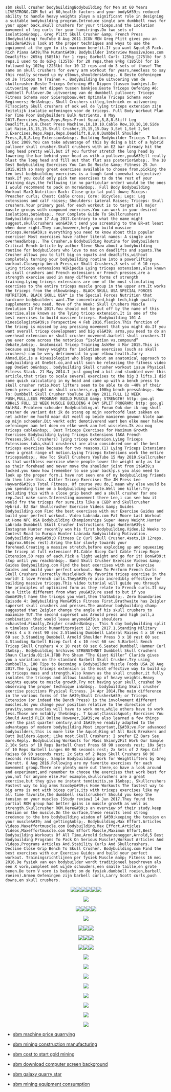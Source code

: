 
```
sbm skull crusher bodybuildingBodybuilding for Men at 60 Years LIVESTRONG.COM But at 60,health factors and your body&#39;s reduced ability to handle heavy weights plays a significant role in designing a suitable bodybuilding program.Introduce single arm dumbbell rows for your upper back,skull crushers for your triceps,and the isolation movement of leg curls for your hamstrings.Do two sets of isolation&nbsp;. Greg Plitt Skull Crusher &amp; French Press (Bodybuilding) YouTube 8 Aug 2011.ICON MEN Greg Plitt gives you an insider&#39;s look at the proper techniques and ways to use the equipment at the gym to its maximum benefit.If you want &quot;8 Pack. Rich Piana &#39;The Mutant&#39; Bodybuilder Interview MassiveJoes.com Deadlifts: 265kg (585lb) for 1 reps; Barbell Curl: 125kg (275lb) for 3 reps.I used to do 61kg (135lb) for 20 reps,then 84kg (185lb) for 16 followed by 102kg (225lb) for 10 12 reps and do 3 sets of those! The same on skull crushers for every arm workout for years,needless to say this really screwed up my elbows,shoulders&nbsp;. 6 Beste Oefeningen om Je Triceps te Trainen +. BodyBuilding De uitvoering van de skullcrusher.Beste Triceps Oefening #5: Dippen (tussen bankjes).De uitvoering van het dippen tussen bankjes.Beste Triceps Oefening #6: Dumbbell Pullover.De uitvoering van de dumbbell pullover; Triceps Fitness Schema voor Spieropbouw.Het Optimale Triceps Schema voor Beginners; Het&nbsp;. Skull Crushers uitleg,techniek en uitvoering FITsociety Skull crushers of ook wel de lying triceps extension zijn feitelijk isolatie oefeningen voor de triceps. Full Body Workout Plan For Time Poor Bodybuilders Bulk Nutrients. 8 May 2017.Exercises,Reps,Reps,Reps.Front Squat,8,8,8.Stiff Leg Deadlift,8,8,8.Chest Press Machine,10,10,10.Cable Row,10,10,10.Side Lat Raise,15,15,15.Skull Crusher,15,15,15.Day 3,Set 1,Set 2,Set 3.Exercises,Reps,Reps,Reps.Deadlift,8,8,8.Dumbbell Shoulder Press,8,8,8.Leg Extension&nbsp;. Building Bodybuilder Triceps T Nation 15 Dec 2009.You can take advantage of this by doing a bit of a hybrid pullover skull crusher.Skull crushers with an EZ bar already hit the long head pretty well,but if you further stretch the long head by lowering the bar behind your head as with a pullover,you&#39;ll really blast the long head and fill out that flat ass posterior&nbsp;. The 10 Best Bodybuilding Exercises You Can Do Muscle &amp; Fitness 25 Jun 2015.With so many great exercises available to choose from,picking the ten best bodybuilding exercises is a tough (and somewhat subjective) task.If you could only pick ten exercises to do the rest of your training days,the following (in no particular order) would be the ones I would recommend to pack on more&nbsp;. Full Body Bodybuilding Workout MaxQ Nutrition Back: Close grip lat pull down; Biceps: Preacher curls; Chest: Cable cross; Core: Bicycles; Legs: Leg extensions and calf raises; Shoulders: Lateral Raises; Triceps: Skull crushers.Your primary goal for each workout is to target all major muscle groups with compound exercises.You can work in your desired isolations,but&nbsp;. Your Complete Guide To Skullcrushers! Bodybuilding.com 17 Aug 2017.Contrary to what the name might suggest,skullcrushers won&#39;t send you screaming to the ER—at least when done right.They can,however,help you build massive triceps.Here&#39;s everything you need to know about this popular exercise! Most exercises have rather literal names: A single arm overhead&nbsp;. The Crusher,a Bodybuilding Routine for Bodybuilders Critical Bench Article by author Steve Shaw about a bodybuilding routine for bodybuilders who love to max on deadlifts and squats.The Crusher allows you to lift big on squats and deadlifts,without completely turning your bodybuilding routine into a powerlifting workout.Closegrip bench Press,or Skull Crushers,3 sets of 6 10 reps. Lying triceps extensions Wikipedia Lying triceps extensions,also known as skull crushers and French extensions or French presses,are a strength exercise used in many different forms of strength training.Lying triceps extensions are one of the most stimulating exercises to the entire triceps muscle group in the upper arm.It works the triceps from the elbow&nbsp;. BLACK SKULL USA SPECIAL FORCES NUTRITION. BLACK SKULL USA™ is the Special Forces Nutrition that hardcore bodybuilders want.The concentrated,high tech,high quality supplements you need. Move of the Week: Skull Crushers Muscle Evolution 13 Feb 2017.You should not be put off by the name of this exercise,also known as the lying tricep extension.It is one of the best exercises to build massive triceps. Bodybuilding 101 A Kinesiologist&#39;s Perspective 4 Feb 2016.flexion.This function of the tricep is missed by any pressing movement that you might do.If you want overall tricep development and big ol&#39; arms,you need to do an overhead extension or skull crusher movement.barbell skull crushers.If you ever come across the notorious “isolation vs.compound” debate,&nbsp;. Anatomical Tricep Training AskMen 4 Mar 2015.This is because using heavy weights for isolation exercises (such as skull crushers) can be very detrimental to your elbow health.Jarry Ahmad,BSc,is a kinesiologist who blogs about an anatomical approach to bodybuilding at OneSet.co,and will soon be releasing the fitness video app OneSet on&nbsp;. bodybuilding Skull crusher workout issue Physical Fitness Stack. 21 May 2014.I just googled a bit and stumbled over this article,that tries to scale several exercises to the big 3 lifts.I did some quick calculating in my head and came up with a bench press to skull crusher ratio.Most lifters seem to be able to do ~40% of their bench press weight on skull crushers,e.g.100kg bench press&nbsp;. How To: Dumbbell Skull Crusher YouTube 28 May 2011.FULL 12 WEEK PUSH,PULL,LEGS PROGRAM! BUILD MUSCLE &amp; STRENGTH! http: goo.gl X8HeL5 FULL 12 WEEK MUSCLE BUILDING 4 DAY SPLIT PROGRAM: http: goo.gl 6AlH84. Probleem schouder Bodybuilding.nl Forum Ook doe ik nog skull crusher de variant dat ik de stang op mijn voorhoofd laat zakken en net achter me hoofd maar dit voelt op beide manieren gewoon klote aan op mijn schouder.Dit werkt echt demotiverend want ben elke meer halve oefeningen aan het doen en elke week aan het wisselen.Ik zou nog triceps cable&nbsp;. Best Triceps Exercises for Maximum Growth Exercises Bodybuilding Lying Triceps Extensions (AKA French Presses,Skull Crushers) lying tricep extension.Lying Triceps Extensions (aka,skull crushers) are also considered one of the best triceps exercises because for two reasons.(1) Lying Triceps Extensions have a great range of motion.Lying Triceps Extensions work the entire triceps&nbsp;. How To: Skull Crushers YouTube 15 May 2010.Skullcrusher is that worthless exercise where people lower the weight only as far as their forehead and never move the shoulder joint from it&#39;s locked.you know how (remember to use your back)p.s you also need to look up the proper form.i have not seen one of my bodybuilding friends do them like this﻿. Killer Tricep Exercise: The JM Press Lee Hayward&#39;s Total Fitness. Of course you do,I mean why else would be you spending time on a bodybuilding website.Well one killer.Try including this with a close grip bench and a skull crusher for one rep.Just make sure.Interesting movement there Lee,i can see how it would fry the triceps for sure,its like a CGBP and Skullcrusher Hybrid. EZ Bar Skullcrusher Exercise Videos &amp; Guides Bodybuilding.com Find the best exercises with our Exercise Guides and build your perfect workout. Video Labrada.com Pat Moore Last Workout at Home NPC USA Bodybuilding Championships Super Heavy Weight.Hunter Labrada Dumbbell Skull Crusher Instructions Tips Hunter&#39;s Instagram Hunter recently won his first bodybuilding.Video.12 Weeks to Contest Road to Europa Hunter Labrada Bodybuilding Motivation. Bodybuilding Amp&#39;D Fitness Ez Curl Skull Crusher.4sets,10 12reps.(approx.60sec rest).Bring the bar slowly towards your forehead.Creating a massive stretch,before exploding up and squeezing the tricep at full extension! E1.Cable Bicep Curl Cable Tricep Rope Extension.50 reps of each.Pick a light weight and go for it! Don&#39;t stop until you reach&nbsp;. Band Skull Crusher Exercise Videos &amp; Guides Bodybuilding.com Find the best exercises with our Exercise Guides and build your perfect workout. How To Perform French Curls Skull Crushers Correctly MuscleHack My favorite tricep exercise in the world! I love French curls.They&#39;re also incredibly effective for building massive triceps.This video tutorial will guide you through the principles of optimized form as they relate to French curls.It may be a little different from what you&#39;re used to but if you don&#39;t have the triceps you want,then that&nbsp;. Zero Boundaries Episode 4: Bodybuilding Men&#39;s Fitness First,Brathwaite has Zeigler superset skull crushers and presses.The amateur bodybuilding champ suggested that Zeigler change the angle of his skull crushers to maximize TUT.The second superset was Arnold press and high pull,a combination that would leave anyone&#39;s shoulders exhausted.Finally,Zeigler crushed&nbsp;. This 5 day bodybuilding split a timeless classic humanfitproject 12 Oct 2017.1.Standing Military Press 4 x 8 rest 90 sec 2.Standing Dumbbell Lateral Raises 4 x 10 rest 60 sec 3.Standing Dumbbell Arnold Shoulder Press 3 x 10 rest 60 sec 4.Standing Barbell Bicep Curl 4 x 10 rest 60 sec 5.Barbell Bench Tricep Skull Crushers 4 x 10 rest 60 sec 6.Seated Dumbbell Hammer Curl 3&nbsp;. Bodybuilding Archives STRENGTHNET Dumbbell Skull Crushers Shaun Clarida.01:14.IFBB Pro Shaun “The Giant Killer” Clarida gives you a variation on the standard Barbell Skull Crusher.Try using dumbbells… 100 Tips to Becoming a Bodybuilder Muscle Foods USA 20 Aug 2017.The lying triceps extension is the most effective way to build up on triceps mass and strength.Also known as the skull crusher,it fully isolates the triceps and allows loading up of heavy weights.Heavy weights equate to muscle growth.Try not having your skull crushed by observing the proper technique in&nbsp;. bodybuilding Skull crusher exercise positions Physical Fitness. 24 Apr 2014.The main difference in the various forms of the &#39;Skull Crusher&#39; or Triceps Extension (or indeed the Bench Press) is the involvement different muscles.As you change your position relative to the direction of gravity,some muscles will have to work more,while others have to work less.Those are notably the&nbsp;. 7 &quot;Classic&quot; Exercises You Should Avoid FLEX Online However,I&#39;ve also learned a few things over the past quarter century,and I&#39;ve readily adapted to the advantages of modern bodybuilding.Most important,I&#39;ve.For advanced bodybuilders,this is more like the &quot;King of All Back Breakers and Butt Builders.&quot; Like most.Skull Crushers: I prefer EZ Bars See more.Reply. Bodybuilding Workouts for Mass Skinny2Fit Work Our Sample 2.10x Sets of 10 Reps Barbell Chest Press 60 90 seconds rest; 10x Sets of 10 Reps Barbell Lunges 60 90 seconds rest; 2x Sets of 2 Reps Calf Raises 60 90 seconds rest; 2x Sets of 2 Reps Skull Crushers 60 90 seconds rest&nbsp;. Sample Bodybuilding Work for Weightlifters by Greg Everett. 8 Aug 2016.Following are my favorite exercises for each movement group.There are plenty more out there,so have a look around and experiment,and remember to choose the exercises that work best for you,not for anyone else.For example,skullcrushers are a great exercise,but they give me instant tendinitis,so I&nbsp;. Skullcrushers Fastest way to big arms Scooby&#39;s Home Workouts The fastest way to big arms is not with bicep curls,its with triceps exercises like my all time favorite,the dumbbell skullcrusher! Should you keep the tension on your muscles [Study review] 14 Jun 2017.They found the partial ROM group had better gains in muscle growth as well as strength.Skullcrusher ROM.Here&#39;s an overview of their study.keep tension on the muscle.On the surface,these results lend strong credence to the bro bodybuilding wisdom of &#39;keeping the tension on your muscle&#39; and getting&nbsp;. Bodybuilding.Max Effort.Articles Videos.Maxeffortmuscle.com Bodybuilding,Max Effort,Articles Videos,Maxeffortmuscle.com Max Effort Muscle,Maximum Effort,Best Bodybuilding Workouts Of All Time,Arnold Schwarzenegger,Arnold,5 Best Bodybuilding Programs To Pack On Serious Muscle!,Workout Articles And Videos,Programs Articles And.Stability Curls And Skullcrushers. Decline Close Grip Bench To Skull Crusher. Bodybuilding.com Find the best exercises with our Exercise Guides and build your perfect workout. Trainingsrichtlijnen per fysiek Muscle &amp; Fitness 16 mei 2016.De fysiek van een bodybuilder wordt traditioneel beschreven als een X vorm,compleet met wijde schouders,een smalle taille,en grote benen.De term V vorm is bedacht om de fysiek.dumbbell roeien,barbell roeien).Armen Oefeningen zijn barbell curls,Larry Scott curls,push downs,en skull crushers. 
```

<div align="center">
  
<a rel="nofollow" href="https://m.shibang-china.com?f=github&k=sbm+skull+crusher+bodybuilding"><img src="https://static.shibang-china.com/en/l.png"></a><img src="https://static.shibang-china.com/en/hw.png"><a rel="nofollow" href="https://m.shibang-china.com/product/?f=github&k=sbm+skull+crusher+bodybuilding"><img src="https://static.shibang-china.com/en/p.png"></a><a rel="nofollow" href="https://m.shibang-china.com/cases/?f=github&k=sbm+skull+crusher+bodybuilding"><img src="https://static.shibang-china.com/en/c.png"></a><a rel="nofollow" href="https://m.shibang-china.com/news/?f=github&k=sbm+skull+crusher+bodybuilding"><img src="https://static.shibang-china.com/en/n.png"></a><a rel="nofollow" href="https://m.shibang-china.com?f=github&k=sbm+skull+crusher+bodybuilding"><img src="https://static.shibang-china.com/en/m.png"></a>

<a rel="nofollow" href="https://m.shibang-china.com/product/?f=github&k=sbm+skull+crusher+bodybuilding"><img src="https://static.shibang-china.com/en/b.jpg"></a>
  
<a rel="nofollow" href="https://m.shibang-china.com/solution-aggregate.html?f=github&k=sbm+skull+crusher+bodybuilding"><img src="https://static.shibang-china.com/en/a.jpg"></a><a rel="nofollow" href="https://m.shibang-china.com/solution-mine.html?f=github&k=sbm+skull+crusher+bodybuilding"><img src="https://static.shibang-china.com/en/m.jpg"></a><a rel="nofollow" href="https://m.shibang-china.com/solution-mill.html?f=github&k=sbm+skull+crusher+bodybuilding"><img src="https://static.shibang-china.com/en/g.jpg"></a><a rel="nofollow" href="https://m.shibang-china.com/solution-epc.html?f=github&k=sbm+skull+crusher+bodybuilding"><img src="https://static.shibang-china.com/en/e.jpg"></a>

<a rel="nofollow" href="https://m.shibang-china.com/product/?f=github&k=sbm+skull+crusher+bodybuilding"><img src="https://static.shibang-china.com/en/a-p.png"></a>

<a rel="nofollow" href="https://m.shibang-china.com/product/crusher/c6x.html?f=github&k=sbm+skull+crusher+bodybuilding"><img src="https://static.shibang-china.com/en/j.jpg"></a><a rel="nofollow" href="https://m.shibang-china.com/product/crusher/ci5x.html?f=github&k=sbm+skull+crusher+bodybuilding"><img src="https://static.shibang-china.com/en/i.jpg"></a><a rel="nofollow" href="https://m.shibang-china.com/product/crusher/hst.html?f=github&k=sbm+skull+crusher+bodybuilding"><img src="https://static.shibang-china.com/en/c.jpg"></a>

<a rel="nofollow" href="https://m.shibang-china.com/product/mill/mtw.html?f=github&k=sbm+skull+crusher+bodybuilding"><img src="https://static.shibang-china.com/en/mtw.jpg"></a><a rel="nofollow" href="https://m.shibang-china.com/product/mill/scm.html?f=github&k=sbm+skull+crusher+bodybuilding"><img src="https://static.shibang-china.com/en/scm.jpg"></a><a rel="nofollow" href="https://m.shibang-china.com/product/mill/lm.html?f=github&k=sbm+skull+crusher+bodybuilding"><img src="https://static.shibang-china.com/en/lm.jpg"></a>

<a rel="nofollow" href="https://m.shibang-china.com/product/sand/vsi6x.html?f=github&k=sbm+skull+crusher+bodybuilding"><img src="https://static.shibang-china.com/en/6x.jpg"></a><a rel="nofollow" href="https://m.shibang-china.com/product/sand/vu.html?f=github&k=sbm+skull+crusher+bodybuilding"><img src="https://static.shibang-china.com/en/vu.jpg"></a><a rel="nofollow" href="https://m.shibang-china.com/product/mobile/klun.html?f=github&k=sbm+skull+crusher+bodybuilding"><img src="https://static.shibang-china.com/en/k.jpg"></a>

<a rel="nofollow" href="https://m.shibang-china.com/cases/?f=github&k=sbm+skull+crusher+bodybuilding"><img src="https://static.shibang-china.com/en/case.png"></a>

<a rel="nofollow" href="https://m.shibang-china.com/cases/aggregate/202.html?f=github&k=sbm+skull+crusher+bodybuilding"><img src="https://static.shibang-china.com/en/c-1.jpg"></a>

<a rel="nofollow" href="https://m.shibang-china.com/cases/aggregate/203.html?f=github&k=sbm+skull+crusher+bodybuilding"><img src="https://static.shibang-china.com/en/c-2.jpg"></a>

<a rel="nofollow" href="https://m.shibang-china.com/cases/mill/123.html?f=github&k=sbm+skull+crusher+bodybuilding"><img src="https://static.shibang-china.com/en/c-3.jpg"></a>

<a rel="nofollow" href="https://m.shibang-china.com/contact_us.html?f=github&k=sbm+skull+crusher+bodybuilding"><img src="https://static.shibang-china.com/en/contact.png"></a>

<a rel="nofollow" href="https://swt.shibang-china.com/?f=github&k=sbm+skull+crusher+bodybuilding"><img src="https://static.shibang-china.com/en/chat.png"></a>

<a rel="nofollow" href="https://whatsapp.shibangsoft.com/WhatsApp.php?f=github&k=sbm+skull+crusher+bodybuilding"><img src="https://static.shibang-china.com/en/whatsapp.png"></a>

<a rel="nofollow" href="https://m.shibang-china.com/?f=github&k=sbm+skull+crusher+bodybuilding"><img src="https://static.shibang-china.com/en/website.png"></a>

</div>


* [sbm machine price quarrying](sbm%20machine%20price%20quarrying.md)

* [sbm mining construction manufacturing](sbm%20mining%20construction%20manufacturing.md)

* [sbm cost to start gold mining](sbm%20cost%20to%20start%20gold%20mining.md)

* [sbm download computer screen background](sbm%20download%20computer%20screen%20background.md)

* [sbm galaxy quarry star](sbm%20galaxy%20quarry%20star.md)

* [sbm mining equipment consumption](sbm%20mining%20equipment%20consumption.md)